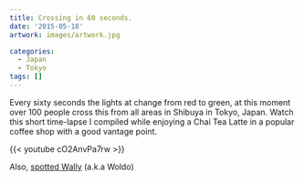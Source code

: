 ```yaml
---
title: Crossing in 60 seconds.
date: '2015-05-18'
artwork: images/artwork.jpg

categories:
  - Japan
  - Tokyo
tags: []
---
```


Every sixty seconds the lights at change from red to green, at this moment over 100 people cross this from all areas in Shibuya in Tokyo, Japan. Watch this short time-lapse I compiled while enjoying a Chai Tea Latte in a popular coffee shop with a good vantage point.

{{< youtube cO2AnvPa7rw >}}

Also, [spotted Wally](https://instagram.com/p/2yL--LNMSI/) (a.k.a Woldo)
